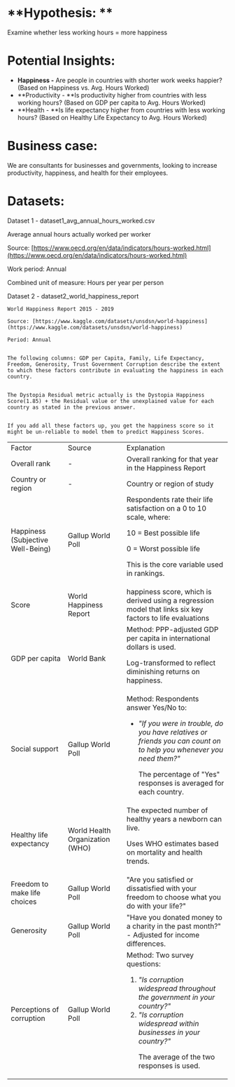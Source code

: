 # **Hypothesis: **

Examine whether less working hours = more happiness


# **Potential Insights:**



* **Happiness -** Are people in countries with shorter work weeks happier? (Based on Happiness vs. Avg. Hours Worked)
* **Productivity - **Is productivity higher from countries with less working hours? (Based on GDP per capita to Avg. Hours Worked)
* **Health - **Is life expectancy higher from countries with less working hours? (Based on Healthy Life Expectancy to Avg. Hours Worked)


# **Business case:**

We are consultants for businesses and governments, looking to increase productivity, happiness, and health for their employees.


# **Datasets:**

Dataset 1 - dataset1_avg_annual_hours_worked.csv

Average annual hours actually worked per worker

Source: [https://www.oecd.org/en/data/indicators/hours-worked.html](https://www.oecd.org/en/data/indicators/hours-worked.html) 

Work period: Annual

Combined unit of measure: Hours per year per person

Dataset 2 - dataset2_world_happiness_report

	World Happiness Report 2015 - 2019

	Source: [https://www.kaggle.com/datasets/unsdsn/world-happiness](https://www.kaggle.com/datasets/unsdsn/world-happiness) 

	Period: Annual


    The following columns: GDP per Capita, Family, Life Expectancy, Freedom, Generosity, Trust Government Corruption describe the extent to which these factors contribute in evaluating the happiness in each country.


    The Dystopia Residual metric actually is the Dystopia Happiness Score(1.85) + the Residual value or the unexplained value for each country as stated in the previous answer.


    If you add all these factors up, you get the happiness score so it might be un-reliable to model them to predict Happiness Scores.


<table>
  <tr>
   <td>Factor
   </td>
   <td>Source
   </td>
   <td>Explanation
   </td>
  </tr>
  <tr>
   <td>Overall rank
   </td>
   <td>-
   </td>
   <td>Overall ranking for that year in the Happiness Report
   </td>
  </tr>
  <tr>
   <td>Country or region
   </td>
   <td>-
   </td>
   <td>Country or region of study
   </td>
  </tr>
  <tr>
   <td>Happiness (Subjective Well-Being)
   </td>
   <td>Gallup World Poll
   </td>
   <td>Respondents rate their life satisfaction on a 0 to 10 scale, where:
<p>
10 = Best possible life
<p>
0 = Worst possible life
<p>
This is the core variable used in rankings.
   </td>
  </tr>
  <tr>
   <td>Score
   </td>
   <td>World Happiness Report
   </td>
   <td>happiness score, which is derived using a regression model that links six key factors to life evaluations
   </td>
  </tr>
  <tr>
   <td>GDP per capita
   </td>
   <td>World Bank
   </td>
   <td>Method: PPP-adjusted GDP per capita in international dollars is used.
<p>
Log-transformed to reflect diminishing returns on happiness.
   </td>
  </tr>
  <tr>
   <td>Social support
   </td>
   <td>Gallup World Poll
   </td>
   <td>Method: Respondents answer Yes/No to:
<ul>

<li><em>"If you were in trouble, do you have relatives or friends you can count on to help you whenever you need them?"</em>

<p>
The percentage of "Yes" responses is averaged for each country.</li>
</ul>
   </td>
  </tr>
  <tr>
   <td>Healthy life expectancy
   </td>
   <td>World Health Organization (WHO)
   </td>
   <td>The expected number of healthy years a newborn can live.
<p>
Uses WHO estimates based on mortality and health trends.
   </td>
  </tr>
  <tr>
   <td>Freedom to make life choices
   </td>
   <td>Gallup World Poll
   </td>
   <td>"Are you satisfied or dissatisfied with your freedom to choose what you do with your life?"
   </td>
  </tr>
  <tr>
   <td>Generosity
   </td>
   <td>Gallup World Poll
   </td>
   <td>"Have you donated money to a charity in the past month?" - Adjusted for income differences.
   </td>
  </tr>
  <tr>
   <td>Perceptions of corruption
   </td>
   <td>Gallup World Poll
   </td>
   <td>Method: Two survey questions:
<ol>

<li><em>"Is corruption widespread throughout the government in your country?"</em></li>

<li><em>"Is corruption widespread within businesses in your country?"</em>

<p>
The average of the two responses is used.</li>
</ol>
   </td>
  </tr>
</table>